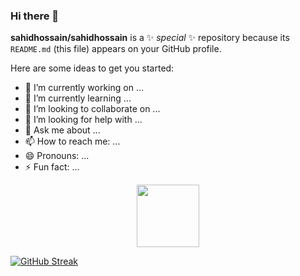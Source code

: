 ### Hi there 👋

**sahidhossain/sahidhossain** is a ✨ _special_ ✨ repository because its `README.md` (this file) appears on your GitHub profile.

Here are some ideas to get you started:

- 🔭 I’m currently working on ...
- 🌱 I’m currently learning ...
- 👯 I’m looking to collaborate on ...
- 🤔 I’m looking for help with ...
- 💬 Ask me about ...
- 📫 How to reach me: ...
- 😄 Pronouns: ...
- ⚡ Fun fact: ...
<div id="header" align="center">
  <img src="https://media.giphy.com/media/M9gbBd9nbDrOTu1Mqx/giphy.gif" width="100"/>
</div>



[![GitHub Streak](http://github-readme-streak-stats.herokuapp.com?user=sahidhossain&theme=dark&background=094746&border=74BFDD&stroke=9ADD4A&dates=69DD38)](https://git.io/streak-stats)
